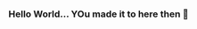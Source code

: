 ### Hello World... YOu made it to here then 👋

<!--
**vchealy/vchealy** is a ✨ _special_ ✨ repository because its `README.md` (this file) appears on your GitHub profile.

Here are some ideas to get you started:

- 🔭 I’m currently working on building a portfolio
- 🌱 I’m currently learning ... Python-Data Science,  JavaScript and various other things that take my fancy
- 👯 I’m looking to collaborate on front-end testing
- 🤔 I’m looking for test or other operational  employment
- 💬 Ask me about anything, I will do my best to help
- 📫 How to reach me: email: vchealy@gmail.com
- 😄 Pronouns: He/Him
- ⚡ Some day, life will be perfect for everyone
